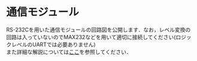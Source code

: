 # 通信モジュール  
RS-232Cを用いた通信モジュールの回路図を公開します．なお，レベル変換の回路は入っていないのでMAX232などを用いて適切に接続してください(ロジックレベルのUARTでは必要ありません)  
また詳細な解説については[ここ]()を参照してください．  